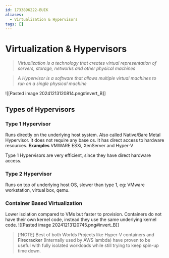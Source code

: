 ```yaml
---
id: 1733896222-BUIK
aliases:
  - Virtualization & Hypervisors
tags: []
---
```


# Virtualization & Hypervisors

> *Virtualization is a technology that creates virtual representation of servers, storage, networks and other physical machines*

> *A Hypervisor is a software that allows multiple virtual machines to run on a single physical machine*

![[Pasted image 20241213120814.png#invert_B]]

## Types of Hypervisors

### Type 1 Hypervisor
Runs directly on the underlying host system. Also called Native/Bare Metal Hypervisor. It does not require any base os. It has direct access to hardware resources. **Examples** VMWARE ESXi, XenServer and Hyper-V

Type 1 Hypervisors are very efficient, since they have direct hardware access.

### Type 2 Hypervisor

Runs on top of underlying host OS, slower than type 1, eg: VMware workstation, virtual box, qemu. 

### Container Based Virtualization

Lower isolation compared to VMs but faster to provision. Containers do not have their own kernel code, instead they use the same underlying kernel code.
![[Pasted image 20241213120745.png#invert_B]]


> [!NOTE] Best of both Worlds
> Projects like Hyper-V containers and **Firecracker** (Internally used by AWS lambda) have proven to be useful with fully isolated workloads while still trying to keep spin-up time down.






